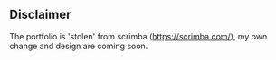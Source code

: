 ## Disclaimer

The portfolio is 'stolen' from scrimba (https://scrimba.com/), my own change and design are coming soon.
